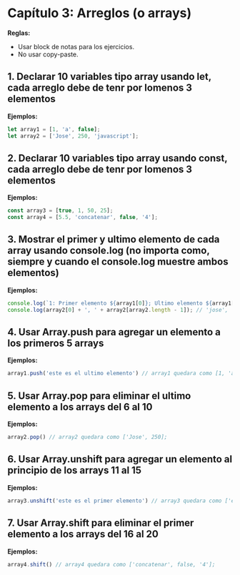 # Capítulo 3: Arreglos (o arrays)

**Reglas:**
- Usar block de notas para los ejercicios.
- No usar copy-paste.

## 1. Declarar 10 variables tipo array usando let, cada arreglo debe de tenr por lomenos 3 elementos

**Ejemplos:**
```javascript
let array1 = [1, 'a', false];
let array2 = ['Jose', 250, 'javascript'];
```

## 2. Declarar 10 variables tipo array usando const, cada arreglo debe de tenr por lomenos 3 elementos

**Ejemplos:**
```javascript
const array3 = [true, 1, 50, 25];
const array4 = [5.5, 'concatenar', false, '4'];
```

## 3. Mostrar el primer y ultimo elemento de cada array usando console.log (no importa como, siempre y cuando el console.log muestre ambos elementos)

**Ejemplos:**
```javascript
console.log(`1: Primer elemento ${array1[0]}; Ultimo elemento ${array1[array1.length - 1]}`); // 1: Primer elemento 1; Ultimo elemento false
console.log(array2[0] + ', ' + array2[array2.length - 1]); // 'jose', 'javascript'
```

## 4. Usar Array.push para agregar un elemento a los primeros 5 arrays

**Ejemplos:**
```javascript
array1.push('este es el ultimo elemento') // array1 quedara como [1, 'a', false, 'este es el ultimo elemento'];
```

## 5. Usar Array.pop para eliminar el ultimo elemento a los arrays del 6 al 10

**Ejemplos:**
```javascript
array2.pop() // array2 quedara como ['Jose', 250];
```

## 6. Usar Array.unshift para agregar un elemento al principio de los arrays 11 al 15
**Ejemplos:**
```javascript
array3.unshift('este es el primer elemento') // array3 quedara como ['este es el primer elemento', true, 1, 50, 25];
```

## 7. Usar Array.shift para eliminar el primer elemento a los arrays del 16 al 20

**Ejemplos:**
```javascript
array4.shift() // array4 quedara como ['concatenar', false, '4'];
```